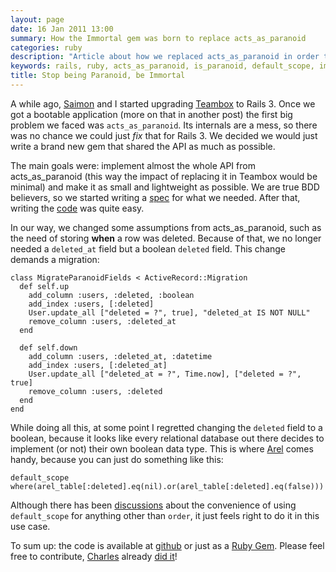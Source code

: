 ```yaml
---
layout: page
date: 16 Jan 2011 13:00
summary: How the Immortal gem was born to replace acts_as_paranoid
categories: ruby
description: "Article about how we replaced acts_as_paranoid in order to upgrade to Rails 3, and created a brand new gem: Immortal"
keywords: rails, ruby, acts_as_paranoid, is_paranoid, default_scope, immortal, gem
title: Stop being Paranoid, be Immortal
---
```


A while ago, [Saimon](https://github.com/saimonmoore) and I started
upgrading [Teambox](http://teambox.com) to Rails 3.  Once we got a
bootable application (more on that in another post) the first big
problem we faced was `acts_as_paranoid`. Its internals are a mess, so
there was no chance we could just *fix* that for Rails 3. We decided we
would just write a brand new gem that shared the API as much as
possible.

The main goals were: implement almost the whole API from
acts_as_paranoid (this way the impact of replacing it in Teambox would
be minimal) and make it as small and lightweight as possible. We are
true BDD believers, so we started writing a
[spec](https://github.com/teambox/immortal/blob/29ffd7/spec/immortal_spec.rb)
for what we needed. After that, writing the
[code](https://github.com/teambox/immortal/blob/29ffd7/lib/immortal.rb)
was quite easy.

In our way, we changed some assumptions from acts_as_paranoid, such as
the need of storing **when** a row was deleted. Because of that, we no
longer needed a `deleted_at` field but a boolean `deleted` field. This
change demands a migration:

    class MigrateParanoidFields < ActiveRecord::Migration
      def self.up
        add_column :users, :deleted, :boolean
        add_index :users, [:deleted]
        User.update_all ["deleted = ?", true], "deleted_at IS NOT NULL"
        remove_column :users, :deleted_at
      end

      def self.down
        add_column :users, :deleted_at, :datetime
        add_index :users, [:deleted_at]
        User.update_all ["deleted_at = ?", Time.now], ["deleted = ?", true]
        remove_column :users, :deleted
      end
    end

While doing all this, at some point I regretted changing the `deleted`
field to a boolean, because it looks like every relational database out
there decides to implement (or not) their own boolean data type. This is
where [Arel](https://github.com/rails/arel) comes handy, because you can
just do something like this:

    default_scope where(arel_table[:deleted].eq(nil).or(arel_table[:deleted].eq(false)))

Although there has been
[discussions](http://blog.semanticart.com/2009/10/13/killing-is-paranoid.html)
about the convenience of using `default_scope` for anything other than
`order`, it just feels right to do it in this use case.


To sum up: the code is available at
[github](https://github.com/teambox/immortal) or just as a [Ruby
Gem](https://rubygems.org/gems/immortal).
Please feel free to contribute,
[Charles](https://github.com/unixcharles) already [did it](https://github.com/teambox/immortal/commit/3bc92da646009425a45e205d0cc60e8eef205ea1)!

